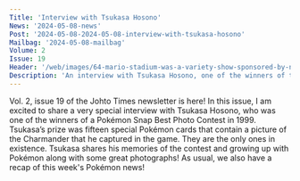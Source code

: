 ```yaml
---
Title: 'Interview with Tsukasa Hosono'
News: '2024-05-08-news'
Post: '2024-05-08-2024-05-08-interview-with-tsukasa-hosono'
Mailbag: '2024-05-08-mailbag'
Volume: 2
Issue: 19
Header: '/web/images/64-mario-stadium-was-a-variety-show-sponsored-by-nintendo-to-promote-products-and-games-where-the-co.png'
Description: 'An interview with Tsukasa Hosono, one of the winners of the 1999 Pokémon Snap Best Photo Contest, and some of the rarest and most valuable Pokémon TCG cards! Plus, a recap of the latest Pokémon news'
---
```

Vol. 2, issue 19 of the Johto Times newsletter is here! In this issue, I am excited to share a very special interview with Tsukasa Hosono, who was one of the winners of a Pokémon Snap Best Photo Contest in 1999. Tsukasa’s prize was fifteen special Pokémon cards that contain a picture of the Charmander that he captured in the game. They are the only ones in existence. Tsukasa shares his memories of the contest and growing up with Pokémon along with some great photographs! As usual, we also have a recap of this week's Pokémon news!